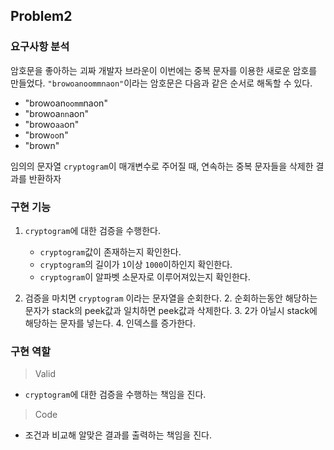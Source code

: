## Problem2

### 요구사항 분석

암호문을 좋아하는 괴짜 개발자 브라운이 이번에는 중복 문자를 이용한 새로운 암호를 만들었다.  ``"browoanoommnaon"``이라는 암호문은 다음과 같은 순서로 해독할 수 있다.

* "browoan``oomm``naon"
* "browoa``nn``aon"
* "browo``aa``on"
* "brow``oo``n"
* "brown"

임의의 문자열 ``cryptogram``이 매개변수로 주어질 때, 연속하는 중복 문자들을 삭제한 결과를 반환하자

### 구현 기능

1. ``cryptogram``에 대한 검증을 수행한다.
    - ``cryptogram``값이 존재하는지 확인한다.
    - ``cryptogram``의 길이가 ``1``이상 ``1000``이하인지 확인한다.
    - ``cryptogram``이 알파벳 소문자로 이루어져있는지 확인한다.
   

2. 검증을 마치면 ``cryptogram`` 이라는 문자열을 순회한다. 
    2.  순회하는동안 해당하는 문자가 stack의 peek값과 일치하면 peek값과 삭제한다.
    3.  2가 아닐시 stack에 해당하는 문자를 넣는다.
    4.  인덱스를 증가한다.


### 구현 역할

> Valid

- ``cryptogram``에 대한 검증을 수행하는 책임을 진다.

> Code

- 조건과 비교해 알맞은 결과를 출력하는 책임을 진다.
